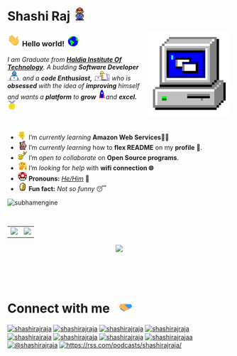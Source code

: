 # Shashi Raj&nbsp;<img src="https://github.com/shashirajraja/shashirajraja/blob/main/Assets/Mario_Hello_Big.gif" width="30px">


<!-- 
    &nbsp; [![HitCount](http://hits.dwyl.com/shashirajraja/shashirajraja.svg)](http://hits.dwyl.com/shashirajraja/shashirajraja) 
-->

<img align="right" alt="PC GIF" src="https://github.com/shashirajraja/shashirajraja/blob/main/Assets/PC.gif" width="190" />

### <img src="https://github.com/shashirajraja/shashirajraja/blob/main/Assets/Hi.gif" width="29px"> **Hello world!** &nbsp;<img src="https://github.com/shashirajraja/shashirajraja/blob/main/Assets/Earth.gif" width="24px">

<p>
  <em>
    I am Graduate from <a href="https://hithaldia.ac.in/"> <b>Haldia Institute Of Technology</b></a>.  
    A budding <b>Software Developer</b> <img src="https://github.com/shashirajraja/shashirajraja/blob/main/Assets/Developer.gif" width="30px"> and a <b>code     Enthusiast,</b>&nbsp;<img src="https://github.com/shashirajraja/shashirajraja/blob/main/Assets/Designer.gif" width="36px">  who is <b>obsessed</b>
    with the idea of <b>improving</b> himself and wants a <b>platform</b> to 
    <b>grow</b> <img src="https://github.com/shashirajraja/shashirajraja/blob/main/Assets/Rocket.gif" width="18px">and 
    <b>excel.</b> <img src="https://github.com/shashirajraja/shashirajraja/blob/main/Assets/Medal.gif" width="20px">
  </em>  
</p>

<br>

- <img alt="GIF" src="https://github.com/shashirajraja/shashirajraja/blob/main/Assets/wave.gif" width="20vw" /> I’m *currently learning* **Amazon Web Services**👨‍💻
- <img alt="GIF" src="https://github.com/shashirajraja/shashirajraja/blob/main/Assets/gandalf_parrot.gif" width="20vw" /> I’m *currently learning* how to **flex README** on my **profile** 💪.
- <img alt="GIF" src="https://github.com/shashirajraja/shashirajraja/blob/main/Assets/headbang.gif" width="20vw" /> I’m *open to collaborate* on **Open Source programs**.
- <img alt="GIF" src="https://github.com/shashirajraja/shashirajraja/blob/main/Assets/hmm.gif" width="20vw" /> I’m *looking* for *help* with **wifi connection 🌐**
- <img alt="GIF" src="https://github.com/shashirajraja/shashirajraja/blob/main/Assets/powerup.gif" width="20vw" /> **Pronouns:** [*He/Him*](https://pronoun.is/he) 🧔
- <img alt="GIF" src="https://github.com/shashirajraja/shashirajraja/blob/main/Assets/coin.gif" width="20vw" /> **Fun fact:** *Not so funny* 😴

<p align="left"> <img src="https://komarev.com/ghpvc/?username=subhamengine&label=Profile%20views&color=0e75b6&style=flat" alt="subhamengine" /> </p>
<br>


<table>
<tr>
<td>
<img src="https://github-readme-stats.vercel.app/api?username=shashirajraja&include_all_commits=true&count_private=true&show_icons=true&line_height=20&theme=tokyonight"/>
<td><img src="https://github-readme-stats.vercel.app/api/top-langs?username=shashirajraja&show_icons=true&locale=en&layout=compact&theme=tokyonight" />
</td>
</tr>
</table>
<p align="center">
<img align="center" src="https://github-readme-streak-stats.herokuapp.com/?user=shashirajraja&theme=tokyonight" />
</p>
<br>
<!--
![Subham's github stats](https://github-readme-stats.vercel.app/api?username=shashirajraja&show_icons=true&hide_border=true)
-->

<br>

<br>


# Connect with me<img src="https://github.com/shashirajraja/shashirajraja/blob/main/Assets/Handshake.gif" height="32px">

<p align="left">
<a href="https://linkedin.com/in/shashirajraja" target="blank"><img align="center" src="https://raw.githubusercontent.com/rahuldkjain/github-profile-readme-generator/master/src/images/icons/Social/linked-in-alt.svg" alt="shashirajraja" height="30" width="40" /></a>
<a href="https://www.hackerearth.com/shashirajraja" target="blank"><img align="center" src="https://raw.githubusercontent.com/rahuldkjain/github-profile-readme-generator/master/src/images/icons/Social/hackerearth.svg" alt="shashirajraja" height="30" width="40" /></a>
<a href="https://www.hackerrank.com/shashirajraja" target="blank"><img align="center" src="https://raw.githubusercontent.com/rahuldkjain/github-profile-readme-generator/master/src/images/icons/Social/hackerrank.svg" alt="shashirajraja" height="30" width="40" /></a>
<a href="https://instagram.com/shashirajraja" target="blank"><img align="center" src="https://raw.githubusercontent.com/rahuldkjain/github-profile-readme-generator/master/src/images/icons/Social/instagram.svg" alt="shashirajraja" height="30" width="40" /></a>
<a href="https://twitter.com/shashirajraja" target="blank"><img align="center" src="https://raw.githubusercontent.com/rahuldkjain/github-profile-readme-generator/master/src/images/icons/Social/twitter.svg" alt="shashirajraja" height="30" width="40" /></a>
<a href="https://codepen.io/shashirajraja" target="blank"><img align="center" src="https://raw.githubusercontent.com/rahuldkjain/github-profile-readme-generator/master/src/images/icons/Social/codepen.svg" alt="shashirajraja" height="30" width="40" /></a>
<a href="https://dev.to/shashirajraja" target="blank"><img align="center" src="https://cdn.jsdelivr.net/npm/simple-icons@3.0.1/icons/dev-dot-to.svg" alt="shashirajraja" height="30" width="40" /></a>
<a href="https://fb.com/shashirajrajaa" target="blank"><img align="center" src="https://raw.githubusercontent.com/rahuldkjain/github-profile-readme-generator/master/src/images/icons/Social/facebook.svg" alt="shashirajrajaa" height="30" width="40" /></a>
<a href="https://medium.com/@shashirajraja" target="blank"><img align="center" src="https://raw.githubusercontent.com/rahuldkjain/github-profile-readme-generator/master/src/images/icons/Social/medium.svg" alt="@shashirajraja" height="30" width="40" /></a>
<a href="/https://rss.com/podcasts/shashirajraja/" target="blank"><img align="center" src="https://raw.githubusercontent.com/rahuldkjain/github-profile-readme-generator/master/src/images/icons/Social/rss.svg" alt="https://rss.com/podcasts/shashirajraja/" height="30" width="40" /></a>
</p>


<br>
<br>






<!--

![Dino](https://github.com/shashirajraja/shashirajraja/blob/main/Assets/dino.gif)

<a href="https://in.linkedin.com/in/shashirajraja">
    <img align="left" alt="Shashi Raj | Linkedin" width="24px" src="https://github.com/shashirajraja/shashirajraja/blob/main/Assets/Linkedin.svg" />
  </a> &nbsp;&nbsp;
  <a href="https://twitter.com/shashirajraja">
    <img align="left" alt="Shashi Raj | Twitter" width="26px" src="https://github.com/shashirajraja/shashirajraja/blob/main/Assets/Twitter.svg" />
  </a> &nbsp;&nbsp;
  <a href="https://www.instagram.com/shashirajraja/">
    <img align="left" alt="Shashi Raj | Instagram" width="24px" src="https://github.com/shashirajraja/shashirajraja/blob/main/Assets/Instagram.svg" />
  </a> &nbsp;&nbsp;
  <a href="mailto:shashiraj.972@gmail.com">
    <img align="left" alt="Shashi Raj | Gmail" width="26px" src="https://github.com/shashirajraja/shashirajraja/blob/main/Assets/Gmail.svg" />
  </a>

  <p><img align="left" src="https://github-readme-stats.vercel.app/api/top-langs?username=shashirajraja&show_icons=true&locale=en&layout=compact" alt="subhamengine" /></p>

<p>&nbsp;<img align="center" src="https://github-readme-stats.vercel.app/api?username=shashirajraja&show_icons=true&locale=en" alt="subhamengine" /></p>

<p><img align="center" src="https://github-readme-streak-stats.herokuapp.com/?user=shashirajraja&" alt="subhamengine" /></p>
  
  
| [<img src="https://github.com/shashirajraja/shashirajraja/blob/main/Assets/Linkedin.svg" alt="Shashi Raj | Linkedin" width="34">](https://in.linkedin.com/in/shashirajraja) | [<img src="https://github.com/shashirajraja/shashirajraja/blob/main/Assets/Instagram.svg" alt="instagram logo" width="24">](https://www.instagram.com/delta231_/) | [<img src="https://raw.githubusercontent.com/Delta456/Delta456/main/img/dev.png" alt="dev logo" width="24">](https://dev.to/delta456)| [<img src="https://raw.githubusercontent.com/Delta456/Delta456/main/img/deviant_art.jpg" alt="dev logo" width="24">](https://www.deviantart.com/delta2318) | [<img src="https://raw.githubusercontent.com/Delta456/Delta456/main/img/twitter.png" alt="twitter logo" width="34">](https://twitter.com/Delta2315)
|---|---|---|---|---|---|---|---|

